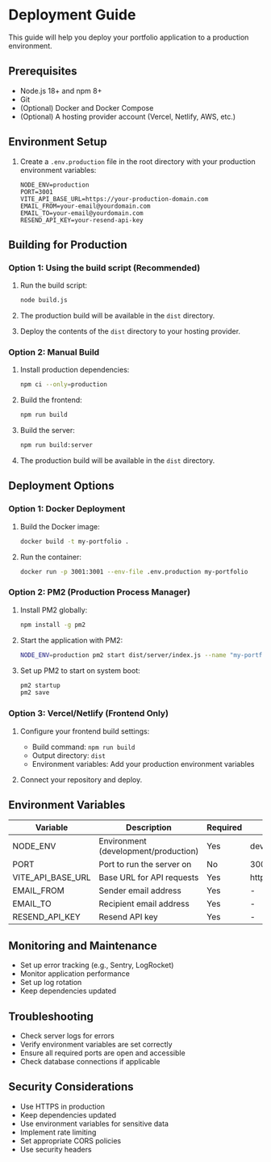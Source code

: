 # Deployment Guide

This guide will help you deploy your portfolio application to a production environment.

## Prerequisites

- Node.js 18+ and npm 8+
- Git
- (Optional) Docker and Docker Compose
- (Optional) A hosting provider account (Vercel, Netlify, AWS, etc.)

## Environment Setup

1. Create a `.env.production` file in the root directory with your production environment variables:
   ```env
   NODE_ENV=production
   PORT=3001
   VITE_API_BASE_URL=https://your-production-domain.com
   EMAIL_FROM=your-email@yourdomain.com
   EMAIL_TO=your-email@yourdomain.com
   RESEND_API_KEY=your-resend-api-key
   ```

## Building for Production

### Option 1: Using the build script (Recommended)

1. Run the build script:
   ```bash
   node build.js
   ```

2. The production build will be available in the `dist` directory.

3. Deploy the contents of the `dist` directory to your hosting provider.

### Option 2: Manual Build

1. Install production dependencies:
   ```bash
   npm ci --only=production
   ```

2. Build the frontend:
   ```bash
   npm run build
   ```

3. Build the server:
   ```bash
   npm run build:server
   ```

4. The production build will be available in the `dist` directory.

## Deployment Options

### Option 1: Docker Deployment

1. Build the Docker image:
   ```bash
   docker build -t my-portfolio .
   ```

2. Run the container:
   ```bash
   docker run -p 3001:3001 --env-file .env.production my-portfolio
   ```

### Option 2: PM2 (Production Process Manager)

1. Install PM2 globally:
   ```bash
   npm install -g pm2
   ```

2. Start the application with PM2:
   ```bash
   NODE_ENV=production pm2 start dist/server/index.js --name "my-portfolio"
   ```

3. Set up PM2 to start on system boot:
   ```bash
   pm2 startup
   pm2 save
   ```

### Option 3: Vercel/Netlify (Frontend Only)

1. Configure your frontend build settings:
   - Build command: `npm run build`
   - Output directory: `dist`
   - Environment variables: Add your production environment variables

2. Connect your repository and deploy.

## Environment Variables

| Variable | Description | Required | Default |
|----------|-------------|----------|---------|
| NODE_ENV | Environment (development/production) | Yes | development |
| PORT | Port to run the server on | No | 3001 |
| VITE_API_BASE_URL | Base URL for API requests | Yes | http://localhost:3001 |
| EMAIL_FROM | Sender email address | Yes | - |
| EMAIL_TO | Recipient email address | Yes | - |
| RESEND_API_KEY | Resend API key | Yes | - |

## Monitoring and Maintenance

- Set up error tracking (e.g., Sentry, LogRocket)
- Monitor application performance
- Set up log rotation
- Keep dependencies updated

## Troubleshooting

- Check server logs for errors
- Verify environment variables are set correctly
- Ensure all required ports are open and accessible
- Check database connections if applicable

## Security Considerations

- Use HTTPS in production
- Keep dependencies updated
- Use environment variables for sensitive data
- Implement rate limiting
- Set appropriate CORS policies
- Use security headers
